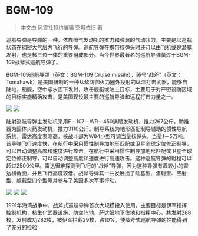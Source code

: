 # BGM-109

> 本文由 风雪社特约编辑 空城依旧 著

巡航导弹是导弹的一种，依靠喷气发动机的推力和弹翼的气动升力，主要是以巡航状态在稠密大气层内飞行的导弹。巡航导弹在携带核弹头时还可以由飞机或是潜艇发射，也是核三位一体的重要组成部分。当今世界最著名的巡航导弹莫过于BGM-109战斧式巡航导弹了。

BGM-109巡航导弹（英文：BGM-109 Cruise missile），绰号“战斧”（英文：Tomahawk）是美国研制的一种从敌防御火力圈外投射的纵深打击武器，能够自陆地，船舰，空中与水面下发射，攻击舰艇或陆上目标，主要用于对严密设防区域的目标实施精确攻击，是美国现役最主要的巡航导弹和远程打击力量之一。

![](https://s1.ax1x.com/2018/02/16/9Yq5Ax.png)
![](https://s1.ax1x.com/2018/02/16/9YqIN6.png)

陆射巡航导弹主发动机采用F－107－WR－450涡扇发动机，推力267公斤，助推器为固体火箭发动机，推力3110公斤。制导系统为地形匹配制导辅助的惯性导航系统，雷达高度表测高。核战斗部为W84小型可调当量核弹头，当量1－5万吨。
该导弹飞行速度快，在航行中采用惯性制导加地形匹配或卫星全球定位修正制导，可以自动调整高度和速度进行攻击。在航行中采用惯性制导加地形匹配或卫星全球定位修正制导，可以自动调整高度和速度进行高速攻击。这种巡航导弹的射程可以超过2500公里。雷达很难探测到飞行的“战斧”导弹，因为这种导弹有着较小的雷达横截面，并且飞行高度较低。战斧导弹其一共发展出了陆基型、潜射型、空射型、舰载型四个型号并参与了美国多次军事行动。

![](https://s1.ax1x.com/2018/02/16/9Yqo4K.png)
![](https://s1.ax1x.com/2018/02/16/9YqhH1.png)
![](https://s1.ax1x.com/2018/02/16/9YqfBR.png)

1991年海湾战争中，战斧式巡航导弹首次大规模投入使用，主要目标是伊军指挥控制机构，核生化武器设施、防空阵地、萨达姆地下住地和指挥中心。共发射288枚，发射成功282枚，被伊军拦截29枚，占10%。使战斧式巡航导弹的性能得到了充分的检验